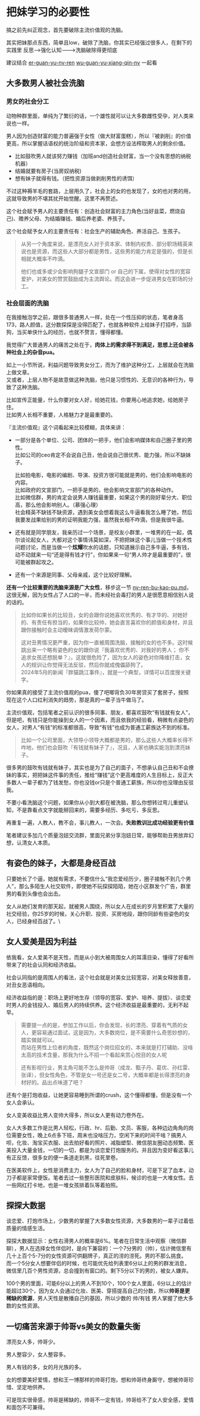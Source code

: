 # 把妹学习的必要性

搞之前先纠正观念，首先要破除主流价值观的洗脑。

其实把妹那点东西，简单且low，破除了洗脑，你其实已经强过很多人，在剩下的实践里  反思-->强化认知--->洗脑破除得更彻底

建议结合 [er-guan-yu-nv-ren](../er-guan-yu-nv-ren/ "mention") [wu-guan-yu-xiang-qin-nv](../wu-guan-yu-xiang-qin-nv/ "mention") 一起看

## **大多数男人被社会洗脑**

### **男女的社会分工**

动物种群里面，单纯为了繁衍的话，一个雄性就可以让大多数雌性受孕，对人类来说也一样。

男人因为创造财富的能力普遍强于女性（做大财富蛋糕），所以『被剥削』的价值更高，所以掌握话语权的统治阶级和资本家，会想方设法榨取男人的剩余价值。

* 比如鼓吹男人就该努力赚钱（加班and创造社会财富，当一个没有思想的纳税机器）
* 结婚就要有房子(当房奴纳税)
* 想有妹子就得有钱。（把性资源当做剥削男性的诱饵）

不过这种褥羊毛的套路，上层用久了，社会上的女的也发现了，女的也对男的用，这就导致男的不堪其扰开始觉醒。这里不再赘述。

这个社会赋予男人的主要责任有：创造社会财富的主力角色(当好韭菜，燃烧自己)、赡养父母、为结婚赚钱、婚后养老婆、养孩子。

这个社会赋予女人的主要责任有：社会生产的辅助角色、养活自己、生孩子。

> 从另一个角度来说，是漂亮女人对于资本家、体制内权贵、部分职场精英来说也是资源，而这些人大部分都是男性，这些男的能力肯定是强的，但是长相就大概率不咋滴。
>
> 他们也或多或少会影响狗腿子文宣部门 or 自己的下属，使得对女性的宽容爱护，对美女的赞赏鼓励成为主流舆论。而这会进一步促进男女在职场的分工。

### 社会层面的洗脑

在我接触泡学之前，跟很多普通男人一样，处在一个性压抑的状态，笔者身高173，路人颜值，这分数探探是没得匹配了，也就各种软件上给妹子打招呼，当舔狗，当买单侠什么的经历，也就不赘言，懂得都懂。

我觉得广大普通男人的痛苦之处在于，**肉体上的需求得不到满足，思想上还会被各种社会上的杂音pua。**

如上一小节所说，利益问题导致男女分工，而为了维护这种分工，上层就会在洗脑上做文章。\
又或者，上层人物不是故意做这种洗脑，他只是习惯性的、无意识的各种行为，导致了这种洗脑。

比如宣传正能量，什么你要对女人好，给她花钱，你要用心地追求她，给她房子住。\
比如男人长相不重要，人格魅力才是最重要的。

『主流价值观』这个词看起来比较模糊，具体来讲：

*   一部分是各个单位、公司、团体的一把手，他们会影响媒体和自己圈子里的男性。\
    比如公司的ceo肯定不会说自己丑，他会说自己很优秀、能力强，所以不缺妹子。

    比如拍电影，电影的编剧、导演、投资方很可能就是男的，他们会影响电影的内容。\
    比如政府的文宣部门，一把手是男的，他会影响文宣部门的各种动作。\
    比如微信群，男的肯定会说男人赚钱最重要，如果这个男的刚好辈分大、职位高，那么他会影响别人。（慕强心理）\
    社会精英不缺钱不缺资源，遇到美女会想着我这么牛逼看我怎么睡了她，然后我要发战果给别的男的证明我能力强，虽然我长相不咋滴，但是我很牛逼。
* 还有就是同学朋友，我亲历过一个场景，是校友小群里，一堆男的在一起，偶尔谈论起女人，大都对这个事情讳莫如深，不把把妹这个事儿当做一个技术性问题讨论，而是当做一个**炫耀**吹水的话题，只知道展示自己多牛逼，多有钱，动不动就来一句“还是得有钱才行”，你如果来一句“男人帅才是最重要的”，很可能被群起攻之。
* 还有一个来源是同事、父母亲戚，这个比较好理解。

**还有一个比较重要的洗脑来源是广大女性**，移步这一节 [nv-ren-bu-kao-pu.md](../er-guan-yu-nv-ren/nv-ren-bu-kao-pu.md "mention")， 这很无解，因为女性占了人口的一半，而未经社会毒打的男人是很愿意相信别人说的话的。

> 比如你如果长的比较丑，女的会跟你说她喜欢优秀的、有才华的、对她好的、有责任有担当的，如果你比较帅，她会直言喜欢你的颜值和身材，并且跟你接触时会主动暧昧调情激发荷尔蒙。
>
> 这对丑男情况更严重，因为你一直被周围洗脑，接触的女的也不多。这时候跳出来一个略有姿色的女的跟你说『我喜欢优秀的、对我好的男人； 你不追求女孩还想脱单？』，这就很危险了，因为女人的姿色对你降维打击，女人的规训让你觉得无法反驳，然后你就成傀儡舔狗了。\
> 2024年5月的新闻『胖猫跳江事件』，就是一个典型，详情可以百度搜关键字。

你如果真的接受了主流价值观的pua，傻了吧唧背负30年房贷买了套房子，按照现在这个人口红利消失的趋势，那是真的一辈子当牛做马了。

主流价值观，包括笔者之前认识的很多同事、朋友，都喜欢鼓吹“有钱就有女人”，但是吧，有钱只是你能操到女人的一个因素，而且依我的经验看，稍微有点姿色的女人，对男人“有钱”的标准都很高，导致“有钱”也成为普通工薪族达不到的标准。

> 比如一个公司里面，大领导小领导大概都是男的，那么这些人大概率长得不咋地，他们也会鼓吹『有钱就有妹子了』，况且，人家也确实能泡到漂亮妹子。

很多男的鼓吹有钱就有妹子，其实也是为了自己的面子，不想承认自己丑和不会撩妹的事实，把把妹这件事的责任，推给“赚钱”这个更高难度的人生目标上，反正大多数人一辈子都为了钱发愁，你也没钱or只是个普通工薪族，所以你也没理由反驳我。

不要小看洗脑这个问题，如果你从小到大都在被洗脑，那么你想转过弯儿重塑认知，不是靠看点文字就能掰回来的，需要多经历、多吃亏、多反思。

再重复一遍，人教人，教不会，事儿教人，一次会。**失败教训比成功经验更有价值**

笔者建议多加几个质量泡妞交流群，里面兄弟分享泡妞日常，能够帮助丑男放弃幻想，认清女人本质。

## 有姿色的妹子，大都是身经百战

只要她长了个逼，她就有需求，不要信什么“我恋爱经历少，圈子接触不到几个男人”，那么多陌生人社交软件，即使她不玩探探陌陌，她在小区群发个广告，群里男的看到头像也会出击。

女人从她们发育的那天起，就被男人围绕，所以女人在成长的岁月里积累了大量的社交经验，你25岁的时候，关心升职、投资、买房地段，跟你同龄有些姿色的女人，已经身经百战了。\


## 女人爱美是因为利益

依我看，女人爱美不是天性，而是从小到大被周围女人的耳濡目染，懂得了好看所带来了的社会认同和经济收益。

社会认同指的是周围人的看法，这个社会就是对美女比较宽容，对美女释放善意，对丑女恶语相向。

经济收益指的是：职场上更好地生存（领导的宽容、爱护、培养、提拔）、谈恋爱时男人的金钱投入、婚后男人的持续供养。这个经济收益是最重要的，无利不起早。

> 需要提一点的是，参加工作以后，你会发现，长的漂亮、穿着有气质的女人，更容易通过面试，这是因为，大多数岗位，是不需要什么奇思妙想的，踏实做就可以。\
> 而站在男性上位者的角度，既然这个岗位招女的，本来就是打打辅助、没啥太高的技术含量，那我为什么不招一个看起来赏心悦目的女人呢 &#x20;
>
> 还有影视行业，男主角可能不怎么是帅哥（成龙、甄子丹、葛优、孙红雷、张译），但女性角色，不管是女一号还是女二号，大概率都是长得漂亮的身材好的。品出点味道了吧？
>
>

还有个是打炮收益，让她更容易睡到所谓的crush，这个懂得都懂，但是没有一个女人会承认。

女人变美收益比男人变帅大得多，所以女人更有动力卷外在。

女人大多数工作是比男人轻松，行政、hr、后勤、文员、客服，各种边边角角的岗位需要女性，晚上6点多下班，周末也没啥压力，空闲下来的时间干啥？搞男人呗，化妆、淘宝买衣服、出去拍好看的照片、减脂塑型、微信朋友圈动态频繁、医美投入大量金钱，一切的一切，都是为谈恋爱打炮服务的。并且因为变好看这事儿有正反馈，很多女的便一条道走到黑，往死里卷。

在医美软件上，女性是消费主力，女人为了自己的脸和身材，可是下足了血本，动刀子都是家常便饭。笔者去过一些整形医院和皮肤科，候诊的也是一大堆女性。去一些网红打卡地，也是一堆女孩排着队等着拍照。

## 探探大数据

谈恋爱、打炮市场上，少数男的掌握了大多数女性资源，大多数男的一辈子过着低质量的情感生活。

探探大数据显示：女性右滑男人的概率是6%。笔者在日常生活中观察（微信群聊），男人在选择女性伴侣时，是向下兼容的：一个7分男的（帅），估计微信里有几十上百个5-7分的女性资源可供翻牌子，真正的涝的涝死。男的不那么挑食。\
而一个5分女人想要伴侣的时候，也可能优先给列表里6分以上的男的群发消息，微信里几百个男性资源，总会撞到有窗口的。剩下5分以下的男的，被女人嫌弃。

100个男的里面，可能6分以上的男人不到10个，100个女人里面，6分以上的估计能超过30个，因为女人会通过化妆、医美、穿搭提高自己的分数，所以**帅哥是更稀缺的资源**，男人天性是散播自己的基因，所以少数的 帅/有钱 男人掌握了绝大多数的女性资源。

## 一切痛苦来源于帅哥vs美女的数量失衡

漂亮女人多，帅哥少。

男人整容少，女人整容多。

男人有钱的多，女的月光族的多。

女的想要美好爱情，想和王一博那样的帅哥打炮，想和帅哥终身厮守，想被帅哥珍惜、坚定地供养。

可是现实很骨感，帅哥是稀缺的，帅哥不一定有钱，帅哥给不了女人安全感，爱情和面包不可兼得。
